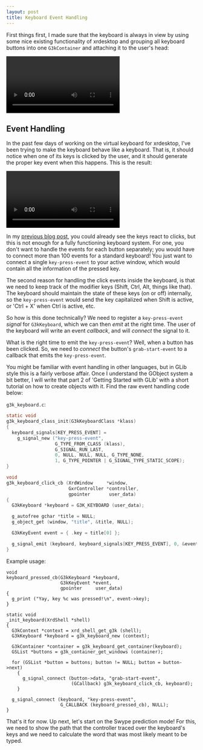 ```yaml
---
layout: post
title: Keyboard Event Handling
---
```


First things first, I made sure that the keyboard is always in view by using
some nice existing functionality of xrdesktop and grouping all keyboard buttons
into one `G3kContainer` and attaching it to the user's head:

<video src="/assets/2021/06-27-keyboard-attachment.webm" autoplay loop></video>

## Event Handling

In the past few days of working on the virtual keyboard for xrdesktop, I've been
trying to make the keyboard behave like a keyboard. That is, it should notice
when one of its keys is clicked by the user, and it should generate the proper
key event when this happens. This is the result:

<video src="/assets/2021/06-27-keyboard-events.webm" autoplay loop></video>

In my [previous blog post](/2021/06/14/introduction-to-xrdesktop.html), you
could already see the keys react to clicks, but this is not enough for a fully
functioning keyboard system. For one, you don't want to handle the events for
each button separately; you would have to connect more than 100 events for a
standard keyboard! You just want to connect a single `key-press-event` to your
active window, which would contain all the information of the pressed key.

The second reason for handling the click events inside the keyboard, is that we
need to keep track of the modifier keys (Shift, Ctrl, Alt, things like that).
The keyboard should maintain the state of these keys (on or off) internally, so
the `key-press-event` would send the key capitalized when Shift is active, or
'Ctrl + X' when Ctrl is active, etc.

So how is this done technically? We need to register a `key-press-event`
*signal* for `G3kKeyboard`, which we can then *emit* at the right time. The user
of the keyboard will write an event *callback*, and will *connect* the signal
to it.

What is the right time to emit the `key-press-event`? Well, when a button has
been clicked. So, we need to *connect* the button's `grab-start-event` to a
callback that emits the `key-press-event`.

You might be familiar with event handling in other languages, but in GLib style
this is a fairly verbose affair. Once I understand the GObject system a bit
better, I will write that part 2 of 'Getting Started with GLib' with a short
tutorial on how to create objects with it. Find the raw event handling code
below:

`g3k_keyboard.c`:
```c
static void
g3k_keyboard_class_init(G3kKeyboardClass *klass)
{
  keyboard_signals[KEY_PRESS_EVENT] =
    g_signal_new ("key-press-event",
                  G_TYPE_FROM_CLASS (klass),
                  G_SIGNAL_RUN_LAST,
                  0, NULL, NULL, NULL, G_TYPE_NONE,
                  1, G_TYPE_POINTER | G_SIGNAL_TYPE_STATIC_SCOPE);
}

void
g3k_keyboard_click_cb (XrdWindow     *window,
                       GxrController *controller,
                       gpointer       user_data)
{
  G3kKeyboard *keyboard = G3K_KEYBOARD (user_data);

  g_autofree gchar *title = NULL;
  g_object_get (window, "title", &title, NULL);

  G3kKeyEvent event = { .key = title[0] };

  g_signal_emit (keyboard, keyboard_signals[KEY_PRESS_EVENT], 0, &event);
}
```

Example usage:

```
void
keyboard_pressed_cb(G3kKeyboard *keyboard,
                    G3kKeyEvent *event,
                    gpointer     user_data)
{
  g_print ("Yay, key %c was pressed!\n", event->key);
}

static void
_init_keyboard(XrdShell *shell)
{
  G3kContext *context = xrd_shell_get_g3k (shell);
  G3kKeyboard *keyboard = g3k_keyboard_new (context);

  G3kContainer *container = g3k_keyboard_get_container(keyboard);
  GSList *buttons = g3k_container_get_windows (container);

  for (GSList *button = buttons; button != NULL; button = button->next)
    {
      g_signal_connect (button->data, "grab-start-event",
                        (GCallback) g3k_keyboard_click_cb, keyboard);
    }

  g_signal_connect (keyboard, "key-press-event",
                    G_CALLBACK (keyboard_pressed_cb), NULL);
}
```

That's it for now. Up next, let's start on the Swype prediction mode! For this,
we need to show the path that the controller traced over the keyboard's keys and
we need to calculate the word that was most likely meant to be typed.

